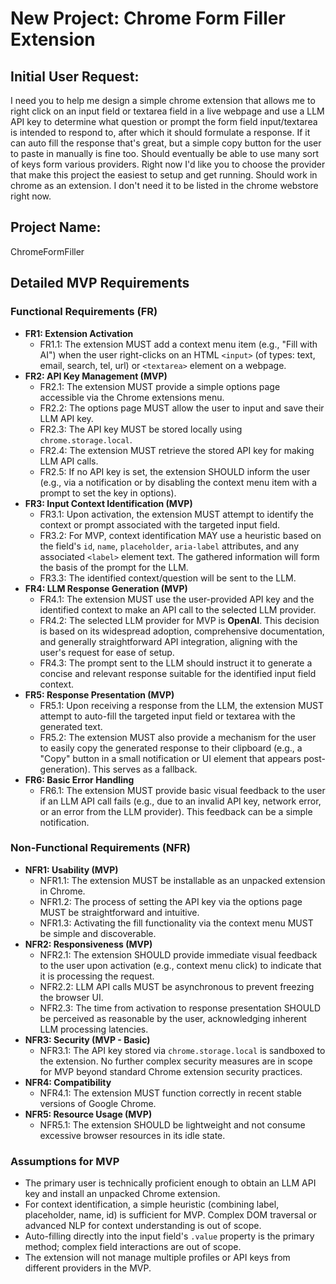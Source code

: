 # New Project: Chrome Form Filler Extension

## Initial User Request:
I need you to help me design a simple chrome extension that allows me to right click on an input field or textarea field in a live webpage and use a LLM API key to determine what question or prompt the form field input/textarea is intended to respond to, after which it should formulate a response. If it can auto fill the response that's great, but a simple copy button for the user to paste in manually is fine too. Should eventually be able to use many sort of keys form various providers. Right now I'd like you to choose the provider that make this project the easiest to setup and get running. Should work in chrome as an extension. I don't need it to be listed in the chrome webstore right now.

## Project Name:
ChromeFormFiller

## Detailed MVP Requirements

### Functional Requirements (FR)

*   **FR1: Extension Activation**
    *   FR1.1: The extension MUST add a context menu item (e.g., "Fill with AI") when the user right-clicks on an HTML `<input>` (of types: text, email, search, tel, url) or `<textarea>` element on a webpage.
*   **FR2: API Key Management (MVP)**
    *   FR2.1: The extension MUST provide a simple options page accessible via the Chrome extensions menu.
    *   FR2.2: The options page MUST allow the user to input and save their LLM API key.
    *   FR2.3: The API key MUST be stored locally using `chrome.storage.local`.
    *   FR2.4: The extension MUST retrieve the stored API key for making LLM API calls.
    *   FR2.5: If no API key is set, the extension SHOULD inform the user (e.g., via a notification or by disabling the context menu item with a prompt to set the key in options).
*   **FR3: Input Context Identification (MVP)**
    *   FR3.1: Upon activation, the extension MUST attempt to identify the context or prompt associated with the targeted input field.
    *   FR3.2: For MVP, context identification MAY use a heuristic based on the field's `id`, `name`, `placeholder`, `aria-label` attributes, and any associated `<label>` element text. The gathered information will form the basis of the prompt for the LLM.
    *   FR3.3: The identified context/question will be sent to the LLM.
*   **FR4: LLM Response Generation (MVP)**
    *   FR4.1: The extension MUST use the user-provided API key and the identified context to make an API call to the selected LLM provider.
    *   FR4.2: The selected LLM provider for MVP is **OpenAI**. This decision is based on its widespread adoption, comprehensive documentation, and generally straightforward API integration, aligning with the user's request for ease of setup.
    *   FR4.3: The prompt sent to the LLM should instruct it to generate a concise and relevant response suitable for the identified input field context.
*   **FR5: Response Presentation (MVP)**
    *   FR5.1: Upon receiving a response from the LLM, the extension MUST attempt to auto-fill the targeted input field or textarea with the generated text.
    *   FR5.2: The extension MUST also provide a mechanism for the user to easily copy the generated response to their clipboard (e.g., a "Copy" button in a small notification or UI element that appears post-generation). This serves as a fallback.
*   **FR6: Basic Error Handling**
    *   FR6.1: The extension MUST provide basic visual feedback to the user if an LLM API call fails (e.g., due to an invalid API key, network error, or an error from the LLM provider). This feedback can be a simple notification.

### Non-Functional Requirements (NFR)

*   **NFR1: Usability (MVP)**
    *   NFR1.1: The extension MUST be installable as an unpacked extension in Chrome.
    *   NFR1.2: The process of setting the API key via the options page MUST be straightforward and intuitive.
    *   NFR1.3: Activating the fill functionality via the context menu MUST be simple and discoverable.
*   **NFR2: Responsiveness (MVP)**
    *   NFR2.1: The extension SHOULD provide immediate visual feedback to the user upon activation (e.g., context menu click) to indicate that it is processing the request.
    *   NFR2.2: LLM API calls MUST be asynchronous to prevent freezing the browser UI.
    *   NFR2.3: The time from activation to response presentation SHOULD be perceived as reasonable by the user, acknowledging inherent LLM processing latencies.
*   **NFR3: Security (MVP - Basic)**
    *   NFR3.1: The API key stored via `chrome.storage.local` is sandboxed to the extension. No further complex security measures are in scope for MVP beyond standard Chrome extension security practices.
*   **NFR4: Compatibility**
    *   NFR4.1: The extension MUST function correctly in recent stable versions of Google Chrome.
*   **NFR5: Resource Usage (MVP)**
    *   NFR5.1: The extension SHOULD be lightweight and not consume excessive browser resources in its idle state.

### Assumptions for MVP

*   The primary user is technically proficient enough to obtain an LLM API key and install an unpacked Chrome extension.
*   For context identification, a simple heuristic (combining label, placeholder, name, id) is sufficient for MVP. Complex DOM traversal or advanced NLP for context understanding is out of scope.
*   Auto-filling directly into the input field's `.value` property is the primary method; complex field interactions are out of scope.
*   The extension will not manage multiple profiles or API keys from different providers in the MVP.